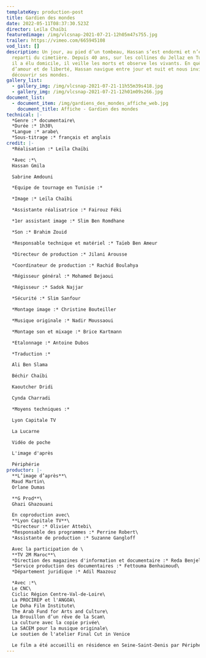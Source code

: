 ```yaml
---
templateKey: production-post
title: Gardien des mondes
date: 2022-05-11T08:37:30.523Z
director: Leïla Chaïbi
featuredimage: /img/vlcsnap-2021-07-21-12h05m47s755.jpg
trailer: https://vimeo.com/665945108
vod_list: []
description: Un jour, au pied d’un tombeau, Hassan s’est endormi et n’est jamais
  reparti du cimetière. Depuis 40 ans, sur les collines du Jellaz en Tunisie où
  il a élu domicile, il veille les morts et observe les vivants. En quête
  d’amour et de liberté, Hassan navigue entre jour et nuit et nous invite à
  découvrir ses mondes.
gallery_list:
  - gallery_img: /img/vlcsnap-2021-07-21-11h55m39s418.jpg
  - gallery_img: /img/vlcsnap-2021-07-21-12h01m09s266.jpg
document_list:
  - document_item: /img/gardiens_des_mondes_affiche_web.jpg
    document_title: Affiche - Gardien des mondes
technical: |-
  *Genre :* documentaire\
  *Durée :* 1h30\
  *Langue :* arabe\
  *Sous-titrage :* français et anglais
credit: |-
  *Réalisation :* Leïla Chaïbi

  *Avec :*\
  Hassan Gmila

  Sabrine Amdouni

  *Equipe de tournage en Tunisie :*

  *Image :* Leïla Chaïbi

  *Assistante réalisatrice :* Fairouz Féki

  *1er assistant image :* Slim Ben Romdhane

  *Son :* Brahim Zouid

  *Responsable technique et matériel :* Taïeb Ben Ameur

  *Directeur de production :* Jilani Arousse

  *Coordinateur de production :* Rachid Boulahya

  *Régisseur général :* Mohamed Bejaoui 

  *Régisseur :* Sadok Najjar

  *Sécurité :* Slim Sanfour

  *Montage image :* Christine Bouteiller

  *Musique originale :* Nadir Moussaoui

  *Montage son et mixage :* Brice Kartmann

  *Etalonnage :* Antoine Dubos

  *Traduction :* 

  Ali Ben Slama

  Béchir Chaïbi

  Kaoutcher Dridi

  Cynda Charradi

  *Moyens techniques :*

  Lyon Capitale TV

  La Lucarne

  Vidéo de poche

  L'image d'après

  Périphérie
productor: |-
  **L’image d’après**\
  Maud Martin\
  Orlane Dumas

  **G Prod**\
  Ghazi Ghazouani

  En coproduction avec\
  **Lyon Capitale TV**\
  *Directeur :* Olivier Attebi\
  *Responsable des programmes :* Perrine Robert\
  *Assistante de production :* Suzanne Gangloff

  Avec la participation de \
  **TV 2M Maroc**\
  *Direction des magazines d'information et documentaire :* Reda Benjelloun\
  *Service production des documentaires :* Fettouma Benhaimoud\
  *Département juridique :* Adil Maazouz

  *Avec :*\
  Le CNC\
  Ciclic Région Centre-Val-de-Loire\
  La PROCIREP et l'ANGOA\
  Le Doha Film Institute\
  The Arab Fund for Arts and Culture\
  La Brouillon d’un rêve de la Scam\
  La culture avec la copie privée\
  La SACEM pour la musique originale\
  Le soutien de l'atelier Final Cut in Venice

  Le film a été accueilli en résidence en Seine-Saint-Denis par Périphérie
---
```

